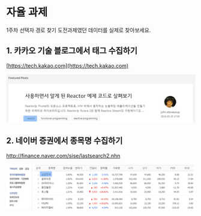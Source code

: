 # 자율 과제

1주차 선택자 경로 찾기 도전과제였던 데이터를 실제로 찾아보세요.

## 1. 카카오 기술 블로그에서 태그 수집하기

[https://tech.kakao.com​](https://tech.kakao.com​)

![](../../.gitbook/assets/image%20%28175%29.png)

## 2. 네이버 증권에서 종목명 수집하기

[http://finance.naver.com/sise/lastsearch2.nhn ](http://finance.naver.com/sise/lastsearch2.nhn%20)

![](../../.gitbook/assets/image%20%28387%29.png)

